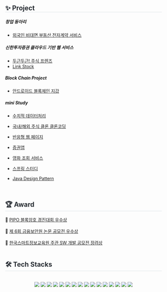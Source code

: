 <div align= "center">
<!--     <img src="https://capsule-render.vercel.app/api?type=waving&color=0:ffe747,100:fed7d7&height=180&text=harin1212%20🙌&animation=fadeIn&fontColor=ffffff&fontSize=40" /> -->
    </div>
    <div style="text-align: left;"> 
    <h2 style="border-bottom: 1px solid #d8dee4; color: #282d33;">✨ Project </h2>  

##### __창업 동아리__
- [외국인 비대면 부동산 전자계약 서비스](https://github.com/harin1212/real-estate-api.git)

##### __신한투자증권 클라우드 기반 웹 서비스__
- [두근두근! 주식 프렌즈](https://github.com/shinhan-final-project)
- [Link Stock](https://github.com/shinhanInternProject)
##### __Block Chain Project__ 
-  [안드로이드 블록체인 지갑](https://github.com/harin1212/android-wallet)

#####  __mini Study__
- [수치적 데이터처리](https://github.com/harin1212/numerical-data-processing.git)
- [국내/해외 주식 클론 클론코딩](https://github.com/harin1212/shinhan-react.git)
- [반응형 웹 페이지](https://github.com/harin1212/autoxplore.git)
- [증권앱](https://github.com/Shinhan-H-H/shinhan-mobile-project.git)
- [영화 조회 서비스](https://github.com/harin1212/PDA-spring.git)
- [스프링 스터디](https://github.com/harin1212/spring-mvc.git)
- [Java Design Pattern](https://github.com/harin1212/PDA-JavaPattern/tree/Kim-Harin/Kim-Harin)
  
    </div>
    <br>
    <div style="text-align: left;"> 
    <h2 style="border-bottom: 1px solid #d8dee4; color: #282d33;">🏆 Award </h2>  
        
🥇 [PIPO 블록암호 경진대회 우수상](https://github.com/harin1212/pipo_sswu)
<br>
<br>
🥇 [제 6회 금융보안원 논문 공모전 우수상]()
<br>
<br>
🥉 [한국스마트정보교육원 주관 SW 개발 공모전 장려상](https://github.com/real-estate-contract)
<br>
    <br>
    <div style="text-align: left;">
    <h2 style="border-bottom: 1px solid #d8dee4; color: #282d33;"> 🛠️ Tech Stacks </h2> <br> 
    <div  align= "center"> <img src="https://img.shields.io/badge/Amazon S3-569A31?style=flat-square&logo=Amazon S3&logoColor=white">
          <img src="https://img.shields.io/badge/Amazon AWS-232F3E?style=flat-square&logo=Amazon AWS&logoColor=white">
          <img src="https://img.shields.io/badge/C-A8B9CC?style=flat-square&logo=C&logoColor=white">
          <img src="https://img.shields.io/badge/Docker-2496ED?style=flat-square&logo=Docker&logoColor=white">
          <img src="https://img.shields.io/badge/Elasticsearch-005571?style=flat-square&logo=Elasticsearch&logoColor=white">
          <img src="https://img.shields.io/badge/Figma-F24E1E?style=flat-square&logo=Figma&logoColor=white">
          <img src="https://img.shields.io/badge/Github-181717?style=flat-square&logo=Github&logoColor=white">
          <img src="https://img.shields.io/badge/Java-007396?style=flat-square&logo=Java&logoColor=white">
          <img src="https://img.shields.io/badge/Javascript-F7DF1E?style=flat-square&logo=Javascript&logoColor=white">
          <img src="https://img.shields.io/badge/HTML5-E34F26?style=flat-square&logo=HTML5&logoColor=white">
          <img src="https://img.shields.io/badge/Linux-FCC624?style=flat-square&logo=Linux&logoColor=white">
          <img src="https://img.shields.io/badge/MySQL-4479A1?style=flat-square&logo=MySQL&logoColor=white">
          <img src="https://img.shields.io/badge/Python-3776AB?style=flat-square&logo=Python&logoColor=white">
          <img src="https://img.shields.io/badge/React-61DAFB?style=flat-square&logo=React&logoColor=white">
          <img src="https://img.shields.io/badge/ReactNative-61DAFB?style=flat-square&logo=React&logoColor=white">
          <img src="https://img.shields.io/badge/Spring Boot-6DB33F?style=flat-square&logo=Spring Boot&logoColor=white">
          </div>
    </div>
    <!--
    <div style="text-align: left;"> 
    <h2 style="border-bottom: 1px solid #d8dee4; color: #282d33;"> 🏅 Stats </h2> <div align= "center"> <img src="https://github-readme-stats.vercel.app/api?username=harin1212&bg_color=180,00000000,00000000&title_color=000000&text_color=000000"
          />  
         </div> 
         -->
    </div>
    
